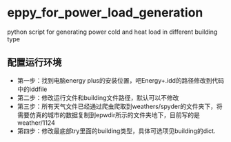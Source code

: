 # eppy_for_power_load_generation
python script for generating power cold and heat load in different building type
## 配置运行环境

+ 第一步：找到电脑energy plus的安装位置，吧Energy+.idd的路径修改到代码中的iddfile
+ 第二步：修改运行文件和building文件路径，默认可以不修改
+ 第三步：所有天气文件已经通过爬虫爬取到weathers/spyder的文件夹下，将需要仿真的城市的数据复制到epwdir所示的文件夹地下，目前写的是weather/1124
+ 第四步：修改最底部try里面的building类型，具体可选项见building的dict.
